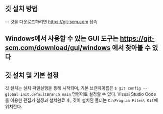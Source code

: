 ## 깃 설치 방법
--
깃을 다운로드하려면 https://git-scm.com 접속

Windows에서 사용할 수 있는 GUI 도구는 https://git-scm.com/download/gui/windows 에서 찾아볼 수 있다
--
## 깃 설치 및 기본 설정
깃 설치는 설치 파일실행을 통해 시작되며, 기본 브랜치이름은 `$ git config --global init.defaultBranch main` 명령어로 설정할 수 있다.
Visual Studio Code를 이용한 편집기 설정과 설치완료 후, 깃이 설치된 폴더는 `C:\Program Files\ Git`에 위치한다.
